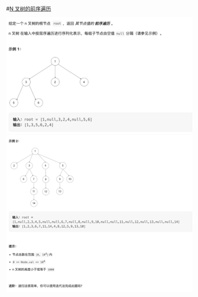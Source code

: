 #[N 叉树的前序遍历](https://leetcode.cn/problems/n-ary-tree-preorder-traversal/)

<img src="./question1.jpg" alt="N 叉树的前序遍历"/>
<img src="./question2.jpg" alt="N 叉树的前序遍历"/>
